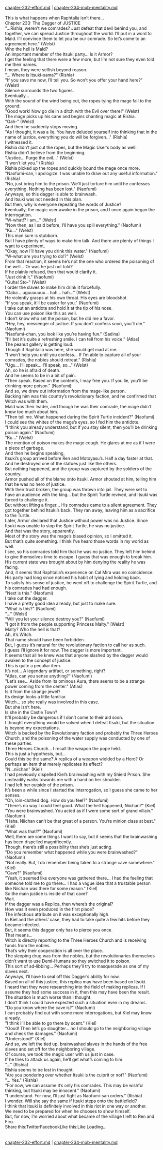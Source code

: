 [chapter-232-effort.md](./chapter-232-effort.md) | [chapter-234-mob-mentality.md](./chapter-234-mob-mentality.md) <br/>
<br/>
This is what happens when Raphtalia isn’t there…<br/>
Chapter 233: The Dagger of JUSTICE<br/>
"…Rishia, weren’t we comrades? Just defeat that devil behind you, and together, we can spread Justice throughout the world. I’ll put in a word to Mald. I’ll convince them to let you be our comrade. So let’s come to an agreement here." (Welst)<br/>
Who the hell is Mald?<br/>
An important member of the Itsuki party… Is it Armor?<br/>
I get the feeling that there were a few more, but I’m not sure they even told me their names.<br/>
I mean, they were selfish beyond reason.<br/>
"… Where is Itsuki-sama?" (Rishia)<br/>
"If you save me now, I’ll tell you. So won’t you offer your hand here?" (Welst)<br/>
Silence surrounds the two figures.<br/>
Eventually…<br/>
With the sound of the wind being cut, the ropes tying the mage fall to the ground.<br/>
"Good work! Now go die in a ditch with the Evil over there!" (Welst)<br/>
The mage picks up his cane and begins chanting magic at Rishia.<br/>
"Gah-" (Welst)<br/>
And then he suddenly stops moving.<br/>
"As I thought, it was a lie. You have deluded yourself into thinking that in the name of justice, everything you do will be forgiven…" (Rishia)<br/>
I witnessed it.<br/>
Rishia didn’t just cut the ropes, but the Magic User’s body as well.<br/>
Rishia didn’t believe from the beginning.<br/>
"Justice… Purge the evil…" (Welst)<br/>
"I won’t let you." (Rishia)<br/>
Rishia picked up the ropes and quickly bound the mage once more.<br/>
"Naofumi-san, I apologize. I was unable to draw out any useful information." (Rishia)<br/>
"No, just bring him to the prison. We’ll just torture him until he confesses everything. Nothing has been lost." (Naofumi)<br/>
Anyways, so this dagger is able to brainwash.<br/>
And Itsuki was not needed in this plan.<br/>
But then, why is everyone repeating the words of Justice?<br/>
Eventually, the magic user awoke in the prison, and I once again began the interrogation.<br/>
"W-what!? I am…" (Welst)<br/>
"Now then, as I said before, I’ll have you spill everything." (Naofumi)<br/>
"Ku…" (Welst)<br/>
This man sure is stubborn.<br/>
But I have plenty of ways to make him talk. And there are plenty of things I want to experiment.<br/>
"Okay, now I’ll have you drink this water." (Naofumi)<br/>
"W-what are you trying to do!?" (Welst)<br/>
From that reaction, it seems he’s not the one who ordered the poisoning of the well… Or was he just not told?<br/>
If he plainly refused, then that would clarify it.<br/>
"Just drink it." (Naofumi)<br/>
"Guha! Sto-" (Welst)<br/>
I order the slaves to make him drink it forcefully.<br/>
"Gaba… uguuuuuuu… hah… hah…" (Welst)<br/>
He violently grasps at his own throat. His eyes are bloodshot.<br/>
"If you speak, it’ll be easier for you." (Naofumi)<br/>
I take out an antidote and hold it at the tip of his nose.<br/>
You can use poison like this as well.<br/>
I don’t know who set the poison, but he did me a favor.<br/>
"Hey, hey, messenger of justice. If you don’t confess soon, you’ll die." (Naofumi)<br/>
"Naofumi-chan, you look like you’re having fun." (Sadina)<br/>
"I’ll bet it’s quite a refreshing smile. I can tell from his voice." (Atlas)<br/>
The peanut gallery is getting loud.<br/>
Though if Raphtalia was here, she would get mad at me.<br/>
"I won’t help you until you confess… If I’m able to capture all of your comrades, the nobles should retreat." (Rishia)<br/>
"Ugu… I’ll speak… I’ll speak, so…" (Welst)<br/>
Ah, so he is afraid of death.<br/>
And he seems to be in a bit of pain.<br/>
"Then speak. Based on the contents, I may free you. If you lie, you’ll be drinking more poison." (Naofumi)<br/>
And so, we drew out information from the mage-like person.<br/>
Backing him was this country’s revolutionary faction, and he confirmed that Witch was with them.<br/>
Mald was their leader, and though he was their comrade, the mage didn’t know too much about him.<br/>
"Then tell me. What happened during the Spirit Turtle incident?" (Naofumi)<br/>
I could see the whites of the mage’s eyes, so I fed him the antidote.<br/>
"I think you already understand, but if you stay silent, then you’ll be drinking poison again." (Naofumi)<br/>
"Ku…" (Welst)<br/>
The mention of poison makes the mage cough. He glares at me as if I were a piece of garbage.<br/>
And then he begins speaking,<br/>
Itsuki’s group arrived before Ren and Motoyasu’s. Half a day faster at that. And he destroyed one of the statues just like the others.<br/>
But nothing happened, and the group was captured by the soldiers of the country.<br/>
Armor pushed all of the blame onto Itsuki. Armor shouted at him, telling him that he was no hero of justice.<br/>
With their trust broken, the group was thrown into jail. They were set to have an audience with the king… but the Spirit Turtle revived, and Itsuki was forced to challenge it.<br/>
But without lifting a finger… His comrades came to a silent agreement. They got together behind Itsuki’s back. They ran away, leaving him as a sacrifice to the Turtle.<br/>
Later, Armor declared that Justice without power was no Justice. Since Itsuki was unable to stop the Spirit Turtle, he was no justice.<br/>
And that was the story, apparently.<br/>
Most of the story was the mage’s biased opinion, so I omitted it.<br/>
But that’s quite something. I think I’ve heard those words in my world as well.<br/>
I see, so his comrades told him that he was no justice. They left him behind to give themselves time to escape. I guess that was enough to break him.<br/>
His current state was brought about by him denying the reality he was facing.<br/>
And, it seems that Raphtalia’s experience on Cal Mira was no coincidence.<br/>
His party had long since noticed his habit of lying and holding back.<br/>
To satisfy his sense of justice, he went off to challenge the Spirit Turtle, and his comrades had had enough.<br/>
"Next is this." (Naofumi)<br/>
I take out the dagger.<br/>
I have a pretty good idea already, but just to make sure.<br/>
"What is this?" (Naofumi)<br/>
"…" (Welst)<br/>
"Will you let your silence destroy you?" (Naofumi)<br/>
"I got it from the people supporting Princess Malty." (Welst)<br/>
Malty? Who the hell is that?<br/>
Ah, it’s Witch.<br/>
That name should have been forbidden.<br/>
But, I guess it’s natural for the revolutionary faction to call her as such.<br/>
I guess I’ll ignore it for now. The dagger is more important.<br/>
It seems that all he knew was that anyone slashed by the dagger would awaken to the concept of justice.<br/>
This is quite a peculiar item.<br/>
It’s not… A legendary artifact, or something, right?<br/>
"Atlas, can you sense anything?" (Naofumi)<br/>
"Let’s see… Aside from its ominous Aura, there seems to be a strange power coming from the center." (Atlas)<br/>
Is it from the strange jewel?<br/>
Its design looks a little familiar.<br/>
Witch… so she really was involved in this case.<br/>
But she isn’t here.<br/>
Is she in the Castle Town?<br/>
It’ll probably be dangerous if I don’t come to their aid soon.<br/>
I thought everything would be solved when I defeat Itsuki, but the situation is beyond my expectations.<br/>
Witch is backed by the Revolutionary faction and probably the Three Heroes Church, and the poisoning of the water supply was conducted by one of these parties.<br/>
Three Heroes Church… I recall the weapon the pope held.<br/>
This is just a hypothesis, but…<br/>
Could this be the same? A replica of a weapon wielded by a Hero? Or perhaps an item that merely replicates its effect?<br/>
"N…niichan" (Kiel)<br/>
I had previously dispelled Kiel’s brainwashing with my Shield Prison. She unsteadily walks towards me with a hand on her shoulder.<br/>
I had left her outside of the prison.<br/>
It’s been a while since I started the interrogation, so I guess she came to her senses.<br/>
"Oh, loin-clothed dog. How do you feel?" (Naofumi)<br/>
"There’s no way I could feel good. What the hell happened, Niichan?" (Kiel)<br/>
"You were brainwashed. You acted as if I were some sort of grand villain." (Naofumi)<br/>
"Haha. Niichan can’t be that great of a person. You’re minion class at best." (Kiel)<br/>
"What was that!?" (Naofumi)<br/>
Well, there are some things I want to say, but it seems that the brainwashing has been dispelled magnificently.<br/>
Though, there’s still a possibility that she’s just acting.<br/>
"Do you remember what happened while you were brainwashed?" (Naofumi)<br/>
"Not really. But, I do remember being taken to a strange cave somewhere." (Kiel)<br/>
"Cave?" (Naofumi)<br/>
"Yeah, it seemed like everyone was gathered there… I had the feeling that someone told me to go there… I had a vague idea that a trustable person like Niichan was there for some reason." (Kiel)<br/>
So the main justice is inside of that cave?<br/>
Wait.<br/>
If the dagger was a Replica, then where’s the original?<br/>
How was it even produced in the first place?<br/>
The infectious attribute on it was exceptionally high.<br/>
In Kiel and the others’ case, they had to take quite a few hits before they became infected.<br/>
But, it seems this dagger only has to pierce you once.<br/>
That means…<br/>
Witch is directly reporting to the Three Heroes Church and is receiving funds from the nobles.<br/>
That’s why their cooperation is all over the place.<br/>
The sleeping drug was from the nobles, but the revolutionaries themselves didn’t want to use Demi-Humans so they switched it to poison.<br/>
This sort of ad-libbing… Perhaps they’ll try to masquerade as one of my slaves next.<br/>
Anyways, I’ll have to seal off this Dagger’s ability for now.<br/>
Based on all of this justice, this replica may have been based on Itsuki.<br/>
I heard that they were researching into the field of making replicas. If I assume they had some success in it, then this may have been the result.<br/>
The situation is much worse than I thought.<br/>
I don’t think I could have expected such a situation even in my dreams.<br/>
"Do you know where the cave is?" (Naofumi)<br/>
I can probably find out with some more interrogations, but Kiel may know already.<br/>
"I think I’ll be able to go there by scent." (Kiel)<br/>
"Good! Then let’s go slaughter… no I should go to the neighboring village and check the damages." (Naofumi)<br/>
"Understood!" (Kiel)<br/>
And so, we left the tied up, brainwashed slaves in the hands of the free slaves and set off for the neighboring village.<br/>
Of course, we took the magic user with us just in case.<br/>
If he tries to attack us again, he’ll get what’s coming to him.<br/>
"…" (Rishia)<br/>
Rishia seems to be lost in thought.<br/>
"Are you pondering over whether Itsuki is the culprit or not?" (Naofumi)<br/>
"… Yes." (Rishia)<br/>
"For now, we can assume it’s only his comrades. This may be wishful thinking, but Itsuki may be innocent." (Naofumi)<br/>
"I understand. For now, I’ll just fight as Naofumi-san orders." (Rishia)<br/>
I wonder. Will she say the same if Itsuki steps onto the battlefield?<br/>
I think that Itsuki is definitely involved in this riot in one way or another.<br/>
We need to be prepared for when he chooses to show himself.<br/>
But, for now, I’m worried about what became of the village I left to Ren and Firo.<br/>
Share this:TwitterFacebookLike this:Like Loading... <br/>
<br/>
<br/>
[chapter-232-effort.md](./chapter-232-effort.md) | [chapter-234-mob-mentality.md](./chapter-234-mob-mentality.md) <br/>

